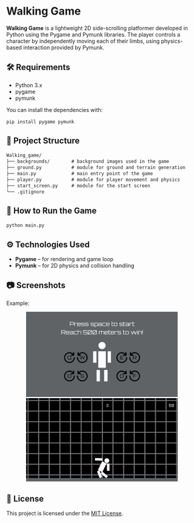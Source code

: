 # Walking Game

**Walking Game** is a lightweight 2D side-scrolling platformer developed in Python using the Pygame and Pymunk libraries. The player controls a character by independently moving each of their limbs, using physics-based interaction provided by Pymunk.

## 🛠️ Requirements

- Python 3.x  
- pygame  
- pymunk

You can install the dependencies with:

```bash
pip install pygame pymunk
```

## 📁 Project Structure

```
Walking_game/
├── backgrounds/        # background images used in the game
├── ground.py           # module for ground and terrain generation
├── main.py             # main entry point of the game
├── player.py           # module for player movement and physics
├── start_screen.py     # module for the start screen
└── .gitignore
```

## 🚀 How to Run the Game

```bash
python main.py
```

## ⚙️ Technologies Used

- **Pygame** – for rendering and game loop  
- **Pymunk** – for 2D physics and collision handling

## 📷 Screenshots

Example:

<p align="center">
  <img src="screenshots/screenshot1.png" width="400" alt="Gameplay screenshot 1"/>
  <br>
  <img src="screenshots/screenshot2.png" width="400" alt="Gameplay screenshot 2"/>
</p>

## 📄 License

This project is licensed under the [MIT License](LICENSE).
